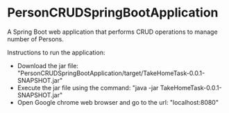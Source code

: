 # PersonCRUDSpringBootApplication
A Spring Boot web application that performs CRUD operations to manage number of Persons.

Instructions to run the application:
* Download the jar file: "PersonCRUDSpringBootApplication/target/TakeHomeTask-0.0.1-SNAPSHOT.jar"
* Execute the jar file using the command: "java -jar TakeHomeTask-0.0.1-SNAPSHOT.jar"
* Open Google chrome web browser and go to the url: "localhost:8080"
